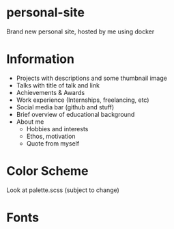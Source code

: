 # personal-site
Brand new personal site, hosted by me using docker

# Information
* Projects with descriptions and some thumbnail image
* Talks with title of talk and link
* Achievements & Awards
* Work experience (Internships, freelancing, etc)
* Social media bar (github and stuff)
* Brief overview of educational background
* About me
  * Hobbies and interests
  * Ethos, motivation
  * Quote from myself

# Color Scheme
Look at palette.scss (subject to change)

# Fonts

